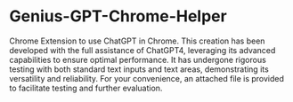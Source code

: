 # Genius-GPT-Chrome-Helper
Chrome Extension to use ChatGPT in Chrome.
This creation has been developed with the full assistance of ChatGPT4, leveraging its advanced capabilities to ensure optimal performance. It has undergone rigorous testing with both standard text inputs and text areas, demonstrating its versatility and reliability. For your convenience, an attached file is provided to facilitate testing and further evaluation.
